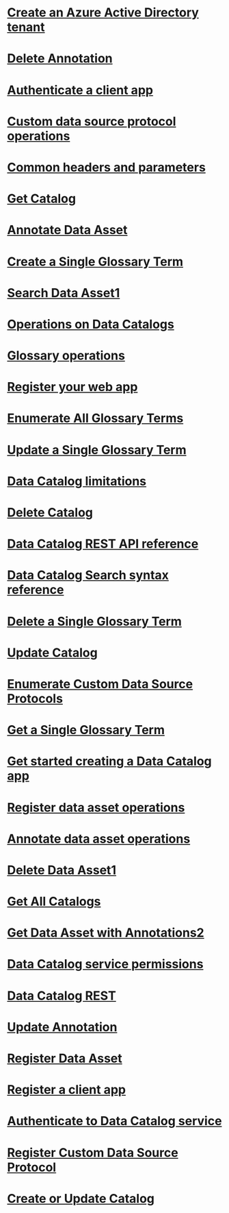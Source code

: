 # [Create an Azure Active Directory tenant](AzureDataCatalogREST/Create-an-Azure-Active-Directory-tenant.md)
# [Delete Annotation](AzureDataCatalogREST/Delete-Annotation.md)
# [Authenticate a client app](AzureDataCatalogREST/Authenticate-a-client-app.md)
# [Custom data source protocol operations](AzureDataCatalogREST/Custom-data-source-protocol-operations.md)
# [Common headers and parameters](AzureDataCatalogREST/Common-headers-and-parameters.md)
# [Get Catalog](AzureDataCatalogREST/Get-Catalog.md)
# [Annotate Data Asset](AzureDataCatalogREST/Annotate-Data-Asset.md)
# [Create a Single Glossary Term](AzureDataCatalogREST/Create-a-Single-Glossary-Term.md)
# [Search Data Asset1](AzureDataCatalogREST/Search-Data-Asset1.md)
# [Operations on Data Catalogs](AzureDataCatalogREST/Operations-on-Data-Catalogs.md)
# [Glossary operations](AzureDataCatalogREST/Glossary-operations.md)
# [Register your web app](AzureDataCatalogREST/Register-your-web-app.md)
# [Enumerate All Glossary Terms](AzureDataCatalogREST/Enumerate-All-Glossary-Terms.md)
# [Update a Single Glossary Term](AzureDataCatalogREST/Update-a-Single-Glossary-Term.md)
# [Data Catalog limitations](AzureDataCatalogREST/Data-Catalog-limitations.md)
# [Delete Catalog](AzureDataCatalogREST/Delete-Catalog.md)
# [Data Catalog REST API reference](AzureDataCatalogREST/Data-Catalog-REST-API-reference.md)
# [Data Catalog Search syntax reference](AzureDataCatalogREST/Data-Catalog-Search-syntax-reference.md)
# [Delete a Single Glossary Term](AzureDataCatalogREST/Delete-a-Single-Glossary-Term.md)
# [Update Catalog](AzureDataCatalogREST/Update-Catalog.md)
# [Enumerate Custom Data Source Protocols](AzureDataCatalogREST/Enumerate-Custom-Data-Source-Protocols.md)
# [Get a Single Glossary Term](AzureDataCatalogREST/Get-a-Single-Glossary-Term.md)
# [Get started creating a Data Catalog app](AzureDataCatalogREST/Get-started-creating-a-Data-Catalog-app.md)
# [Register data asset operations](AzureDataCatalogREST/Register-data-asset-operations.md)
# [Annotate data asset operations](AzureDataCatalogREST/Annotate-data-asset-operations.md)
# [Delete Data Asset1](AzureDataCatalogREST/Delete-Data-Asset1.md)
# [Get All Catalogs](AzureDataCatalogREST/Get-All-Catalogs.md)
# [Get Data Asset with Annotations2](AzureDataCatalogREST/Get-Data-Asset-with-Annotations2.md)
# [Data Catalog service permissions](AzureDataCatalogREST/Data-Catalog-service-permissions.md)
# [Data Catalog REST](AzureDataCatalogREST/Data-Catalog-REST.md)
# [Update Annotation](AzureDataCatalogREST/Update-Annotation.md)
# [Register Data Asset](AzureDataCatalogREST/Register-Data-Asset.md)
# [Register a client app](AzureDataCatalogREST/Register-a-client-app.md)
# [Authenticate to Data Catalog service](AzureDataCatalogREST/Authenticate-to-Data-Catalog-service.md)
# [Register Custom Data Source Protocol](AzureDataCatalogREST/Register-Custom-Data-Source-Protocol.md)
# [Create or Update Catalog](AzureDataCatalogREST/Create-or-Update-Catalog.md)
